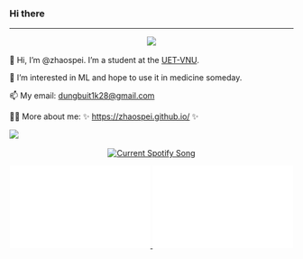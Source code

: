 ### Hi there 
--- 
<p align="center">
  <img width="49.5%" src="https://github.com/zhaospei/zhaospei/blob/main/giphy%20(1).gif?raw=true" />
<p>

👋 Hi, I’m @zhaospei. I’m a student at the [UET-VNU](https://uet.vnu.edu.vn/).

🔭 I’m interested in ML and hope to use it in medicine someday.

📫 My email: dungbuit1k28@gmail.com

🙋‍♂️ More about me: ✨ https://zhaospei.github.io/ ✨


![](https://komarev.com/ghpvc/?username=zhaospei&color=blue&style=flat-square)
<p align="center">
<a href="https://spotify-readme-git-main-zhaospei.vercel.app/api?rainbow=true&scan=true&spin=true">
  <img src="https://spotify-readme-git-main-zhaospei.vercel.app/api?rainbow=true&scan=true&spin=true" alt="Current Spotify Song">
</a>
<p>

<p align="center">
   <a href="https://github.com/zhaospei/">
      <img width="49.5%" src="https://github.com/zhaospei/github-stats/blob/master/generated/overview.svg" />
      <img width="49.5%" src="https://github.com/zhaospei/github-stats/blob/master/generated/languages.svg" />
   </a>
</p>
